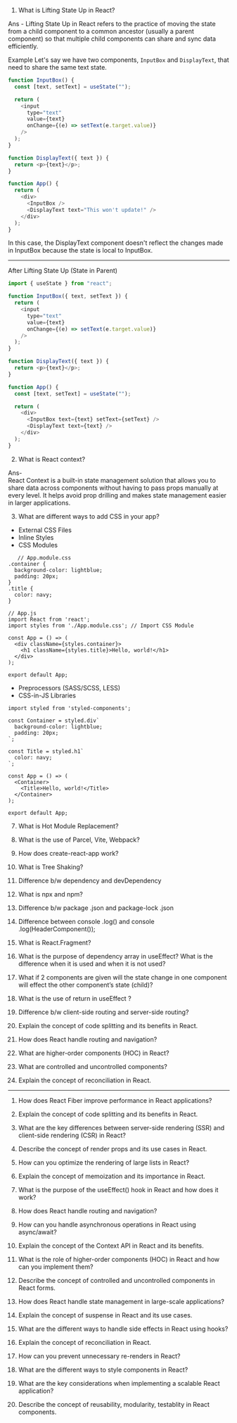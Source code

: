 1. What is Lifting State Up in React?

Ans -
Lifting State Up in React refers to the practice of moving the state from a child component to a common ancestor (usually a parent component) so that multiple child components can share and sync data efficiently.

Example
Let's say we have two components, `InputBox` and `DisplayText`, that need to share the same text state.
```js
function InputBox() {
  const [text, setText] = useState("");

  return (
    <input 
      type="text" 
      value={text} 
      onChange={(e) => setText(e.target.value)} 
    />
  );
}

function DisplayText({ text }) {
  return <p>{text}</p>;
}

function App() {
  return (
    <div>
      <InputBox />
      <DisplayText text="This won't update!" />
    </div>
  );
}

```
In this case, the DisplayText component doesn't reflect the changes made in InputBox because the state is local to InputBox.
<hr />
After Lifting State Up (State in Parent)

```js
import { useState } from "react";

function InputBox({ text, setText }) {
  return (
    <input 
      type="text" 
      value={text} 
      onChange={(e) => setText(e.target.value)} 
    />
  );
}

function DisplayText({ text }) {
  return <p>{text}</p>;
}

function App() {
  const [text, setText] = useState("");

  return (
    <div>
      <InputBox text={text} setText={setText} />
      <DisplayText text={text} />
    </div>
  );
}

```
 
2. What is React context?

Ans-
<br />
React Context is a built-in state management solution that allows you to share data across components without having to pass props manually at every level. It helps avoid prop drilling and makes state management easier in larger applications.
 
3. What are different ways to add CSS in your app?
  - External CSS Files
  - Inline Styles
  - CSS Modules
```
   // App.module.css
.container {
  background-color: lightblue;
  padding: 20px;
}
.title {
  color: navy;
}

// App.js
import React from 'react';
import styles from './App.module.css'; // Import CSS Module

const App = () => (
  <div className={styles.container}>
    <h1 className={styles.title}>Hello, world!</h1>
  </div>
);

export default App;
```
  -  Preprocessors (SASS/SCSS, LESS)
  -   CSS-in-JS Libraries
```
import styled from 'styled-components';

const Container = styled.div`
  background-color: lightblue;
  padding: 20px;
`;

const Title = styled.h1`
  color: navy;
`;

const App = () => (
  <Container>
    <Title>Hello, world!</Title>
  </Container>
);

export default App;

```


7. What is Hot Module Replacement?
8. What is the use of Parcel, Vite, Webpack?
9. How does create-react-app work?

10. What is Tree Shaking?
11. Difference b/w dependency and devDependency
12. What is npx and npm?
13. Difference b/w package .json and package-lock .json
14. Difference between console .log(<HeaderComponent/>) and console .log(HeaderComponent()); 

15. What is React.Fragment?
16. What is the purpose of dependency array in useEffect? What is the difference when it is used and when it is not used?
17. What if 2 components are given will the state change in one component will effect the other component’s state (child)?
18. What is the use of return in useEffect ?
19. Difference b/w client-side routing and server-side routing?

20. Explain the concept of code splitting and its benefits in React.
21. How does React handle routing and navigation?
22. What are higher-order components (HOC) in React?
23. What are controlled and uncontrolled components?
24. Explain the concept of reconciliation in React.

--- 

1. How does React Fiber improve performance in React applications?
2. Explain the concept of code splitting and its benefits in React.
3. What are the key differences between server-side rendering (SSR) and client-side rendering (CSR) in React?
4. Describe the concept of render props and its use cases in React.
5. How can you optimize the rendering of large lists in React?

6. Explain the concept of memoization and its importance in React.
7. What is the purpose of the useEffect() hook in React and how does it work?
8. How does React handle routing and navigation?
9. How can you handle asynchronous operations in React using async/await?
10. Explain the concept of the Context API in React and its benefits.

11. What is the role of higher-order components (HOC) in React and how can you implement them?
12. Describe the concept of controlled and uncontrolled components in React forms.
13. How does React handle state management in large-scale applications?
14. Explain the concept of suspense in React and its use cases.
15. What are the different ways to handle side effects in React using hooks?

16. Explain the concept of reconciliation in React.
17. How can you prevent unnecessary re-renders in React?
18. What are the different ways to style components in React?
19. What are the key considerations when implementing a scalable React application?
20. Describe the concept of reusability, modularity, testablity in React components.
